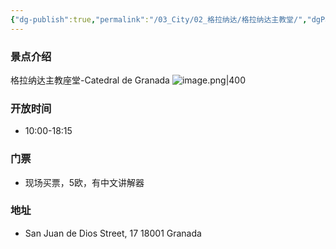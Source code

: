 ```yaml
---
{"dg-publish":true,"permalink":"/03_City/02_格拉纳达/格拉纳达主教堂/","dgPassFrontmatter":true}
---
```


### 景点介绍
格拉纳达主教座堂-Catedral de Granada
![image.png|400](https://obsidan-1314364309.cos.ap-beijing.myqcloud.com/obsidan/20250306031321194.png)
### 开放时间
+ 10:00-18:15 
### 门票
+ 现场买票，5欧，有中文讲解器
### 地址
+ San Juan de Dios Street, 17 18001 Granada
